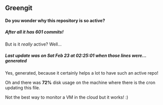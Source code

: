 ## Greengit

#### Do you wonder why this repository is so active?

##### After all it has 601 commits!

But is it *really* active? Well...

##### Last update was on Sat Feb 23 at 02:25:01 when those lines were... generated

Yes, generated, because it certainly helps a lot to have such an active repo!

Oh and there was **72%** disk usage on the machine
where there is the cron updating this file.

Not the best way to monitor a VM in the cloud but it works! :)
